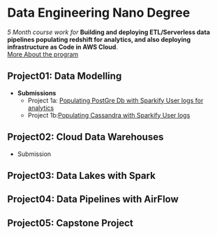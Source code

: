 # Data Engineering Nano Degree
_5 Month course work for_ __Building and deploying ETL/Serverless data pipelines populating redshift for analytics, and also deploying infrastructure as Code in AWS Cloud__.  
[More About the program](https://www.udacity.com/course/data-engineer-nanodegree--nd027)
## Project01: Data Modelling
* __Submissions__
  - Project 1a: <a href="https://github.com/rv1448/Data-Engineering-Nano-Degree/tree/master/Project01.Submission">Populating PostGre Db with Sparkify User logs for analytics</a>
  - Project 1b:<a href="https://github.com/rv1448/Data-Engineering-Nano-Degree/tree/master/Project02.Submission">Populating Cassandra with Sparkify User logs </a>
## Project02: Cloud Data Warehouses
* Submission
## Project03: Data Lakes with Spark
## Project04: Data Pipelines with AirFlow
## Project05: Capstone Project
